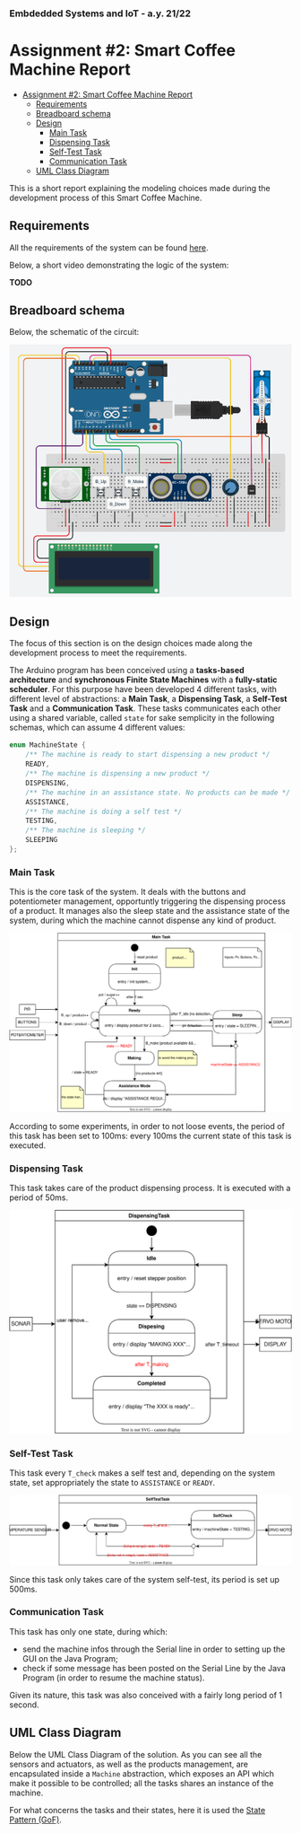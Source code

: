 ### Embdedded Systems and IoT - a.y. 21/22
# Assignment #2: Smart Coffee Machine Report

- [Assignment #2: Smart Coffee Machine Report](#assignment-2-smart-coffee-machine-report)
  - [Requirements](#requirements)
  - [Breadboard schema](#breadboard-schema)
  - [Design](#design)
    - [Main Task](#main-task)
    - [Dispensing Task](#dispensing-task)
    - [Self-Test Task](#self-test-task)
    - [Communication Task](#communication-task)
  - [UML Class Diagram](#uml-class-diagram)

This is a short report explaining the modeling choices made during the development process of this Smart Coffee Machine.

## Requirements
All the requirements of the system can be found [here](requirements.pdf).

Below, a short video demonstrating the logic of the system:

**TODO**

## Breadboard schema
Below, the schematic of the circuit:

![Breadboard circuit schema](out/breadboard-circuit.png)

## Design
The focus of this section is on the design choices made along the development process to meet the requirements. 

The Arduino program has been conceived using a **tasks-based architecture** and **synchronous Finite State Machines** with a **fully-static scheduler**. For this purpose have been developed 4 different tasks, with different level of abstractions: a **Main Task**, a **Dispensing Task**, a **Self-Test Task** and a **Communication Task**.
These tasks communicates each other using a shared variable, called `state` for sake semplicity in the following schemas, which can assume 4 different values: 
```c
enum MachineState { 
    /** The machine is ready to start dispensing a new product */
    READY, 
    /** The machine is dispensing a new product */
    DISPENSING, 
    /** The machine in an assistance state. No products can be made */
    ASSISTANCE, 
    /** The machine is doing a self test */
    TESTING,
    /** The machine is sleeping */
    SLEEPING
};
```

### Main Task
This is the core task of the system. It deals with the buttons and potentiometer management, opportuntly triggering the dispensing process of a product. It manages also the sleep state and the assistance state of the system, during which the machine cannot dispense any kind of product.

![Main Task](out/state-chart-main-task.svg)

According to some experiments, in order to not loose events, the period of this task has been set to 100ms: every 100ms the current state of this task is executed.

### Dispensing Task
This task takes care of the product dispensing process. It is executed with a period of 50ms.

![Dispensing Task](out/state-chart-dispensing-task.svg)

### Self-Test Task
This task every `T_check` makes a self test and, depending on the system state, set appropriately the state to `ASSISTANCE` or `READY`.

![Self-Test Task](out/state-chart-self-test-task.svg)

Since this task only takes care of the system self-test, its period is set up 500ms.

### Communication Task
This task has only one state, during which:
- send the machine infos through the Serial line in order to setting up the GUI on the Java Program;
- check if some message has been posted on the Serial Line by the Java Program (in order to resume the machine status).

Given its nature, this task was also conceived with a fairly long period of 1 second. 

## UML Class Diagram
Below the UML Class Diagram of the solution. As you can see all the sensors and actuators, as well as the products management, are encapsulated inside a `Machine` abstraction, which exposes an API which make it possible to be controlled; all the tasks shares an instance of the machine.

For what concerns the tasks and their states, here it is used the [State Pattern (GoF)](https://refactoring.guru/design-patterns/state).

